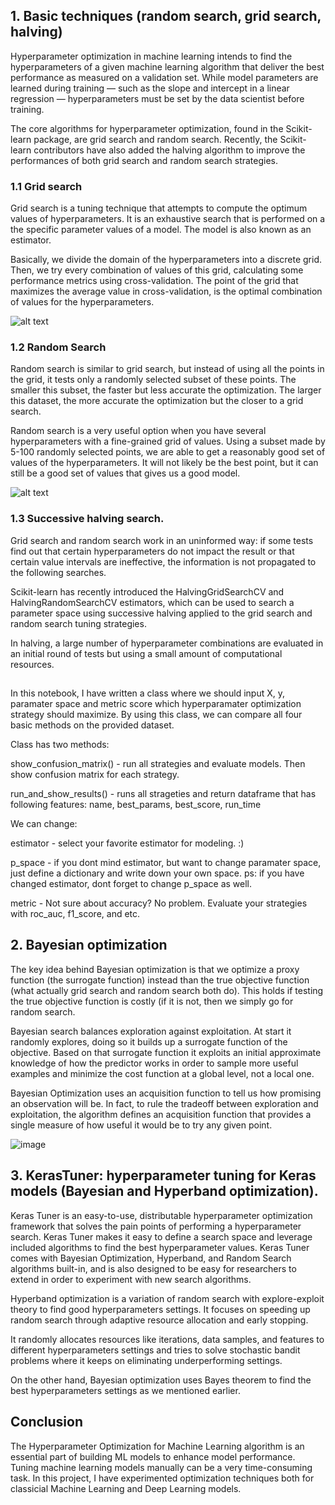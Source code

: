 ## 1. Basic techniques (random search, grid search, halving)

Hyperparameter optimization in machine learning intends to find the hyperparameters of a given machine learning algorithm that deliver the best performance as measured on a validation set.
While model parameters are learned during training — such as the slope and intercept in a linear regression — hyperparameters must be set by the data scientist before training.

The core algorithms for hyperparameter optimization, found in the Scikit-learn package, are grid search and random search. Recently, the Scikit-learn contributors have also added the halving algorithm to improve the performances of both grid search and random search strategies.


### 1.1 Grid search

Grid search is a tuning technique that attempts to compute the optimum values of hyperparameters. It is an exhaustive search that is performed on a the specific parameter values of a model. The model is also known as an estimator.

Basically, we divide the domain of the hyperparameters into a discrete grid. Then, we try every combination of values of this grid, calculating some performance metrics using cross-validation. The point of the grid that maximizes the average value in cross-validation, is the optimal combination of values for the hyperparameters.



![alt text](https://www.yourdatateacher.com/wp-content/uploads/2021/03/image-6.png)


### 1.2 Random Search

Random search is similar to grid search, but instead of using all the points in the grid, it tests only a randomly selected subset of these points. The smaller this subset, the faster but less accurate the optimization. The larger this dataset, the more accurate the optimization but the closer to a grid search.

Random search is a very useful option when you have several hyperparameters with a fine-grained grid of values. Using a subset made by 5-100 randomly selected points, we are able to get a reasonably good set of values of the hyperparameters. It will not likely be the best point, but it can still be a good set of values that gives us a good model.


![alt text](https://www.yourdatateacher.com/wp-content/uploads/2021/03/image-7.png)

### 1.3 Successive halving search.

Grid search and random search work in an uninformed way: if some tests find out that certain hyperparameters do not impact the result or that certain value intervals are ineffective, the information is not propagated to the following searches.

Scikit-learn has recently introduced the HalvingGridSearchCV and HalvingRandomSearchCV estimators, which can be
used to search a parameter space using successive halving applied to the grid search and random search tuning strategies.

In halving, a large number of hyperparameter combinations are evaluated in an initial round of tests but using a small amount of computational resources. 

##
In this notebook, I have written a class where we should input X, y, paramater space and metric score which hyperparamater optimization strategy should maximize. By using this class, we can compare all four basic methods on the provided dataset.

Class has two methods:

show_confusion_matrix() - run all strategies and evaluate models. Then show confusion matrix for each strategy.

run_and_show_results() - runs all strageties and return dataframe that has following features: name, best_params, best_score, run_time

We can change:

estimator - select your favorite estimator for modeling. :)

p_space - if you dont mind estimator, but want to change paramater space, just define a dictionary and write down your own space. ps: if you have changed estimator, dont forget to change p_space as well.

metric - Not sure about accuracy? No problem. Evaluate your strategies with roc_auc, f1_score, and etc.
##
## 2. Bayesian optimization 

The key idea behind Bayesian optimization is that we optimize a proxy function (the surrogate function) instead than the true objective function (what actually grid search and random search both do). This holds if testing the true objective function is costly (if it is not, then we simply go for random search.

Bayesian search balances exploration against exploitation. At start it randomly explores, doing so it builds up a surrogate function of the objective. Based on that surrogate function it exploits an initial approximate knowledge of how the predictor works in order to sample more useful examples and minimize the cost function at a global level, not a local one.

Bayesian Optimization uses an acquisition function to tell us how promising an observation will be. In fact, to rule the tradeoff between exploration and exploitation, the algorithm defines an acquisition function that provides a single measure of how useful it would be to try any given point.

![image](https://user-images.githubusercontent.com/31247506/189525643-7f90a697-1071-4ac4-930d-8a4a731a17a1.png)


## 3. KerasTuner: hyperparameter tuning for Keras models (Bayesian and Hyperband optimization).

Keras Tuner is an easy-to-use, distributable hyperparameter optimization framework that solves the pain points of performing a hyperparameter search. Keras Tuner makes it easy to define a search space and leverage included algorithms to find the best hyperparameter values. Keras Tuner comes with Bayesian Optimization, Hyperband, and Random Search algorithms built-in, and is also designed to be easy for researchers to extend in order to experiment with new search algorithms.

Hyperband optimization is a variation of random search with explore-exploit theory to find good hyperparameters settings. It focuses on speeding up random search through adaptive resource allocation and early stopping.

It randomly allocates resources like iterations, data samples, and features to different hyperparameters settings and tries to solve stochastic bandit problems where it keeps on eliminating underperforming settings.

On the other hand, Bayesian optimization uses Bayes theorem to find the best hyperparameters settings as we mentioned earlier.

## Conclusion

The Hyperparameter Optimization for Machine Learning algorithm is an essential part of building ML models to enhance model performance. Tuning machine learning models manually can be a very time-consuming task. In this project, I have experimented optimization techniques both for classicial Machine Learning and Deep Learning models. 
